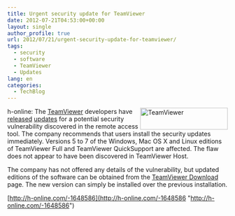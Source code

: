 ```yaml
---
title: Urgent security update for TeamViewer
date: 2012-07-21T04:53:00+00:00
layout: single
author_profile: true
url: 2012/07/21/urgent-security-update-for-teamviewer/
tags:
  - security
  - software
  - TeamViewer
  - Updates
lang: en
categories: 
  - TechBlog
---
```

<a href="http://lh4.ggpht.com/-pM-PmxKEuD8/UAouxTdkefI/AAAAAAAAGi8/IY8Ybk-qwU8/s1600-h/TeamViewer%25255B2%25255D.png" target="_blank"><img title="TeamViewer" border="0" alt="TeamViewer" align="right" src="http://lh5.ggpht.com/-RXnjmRI3_EY/UAouzQ81OtI/AAAAAAAAGjE/19sj7cfRNGA/TeamViewer_thumb.png?imgmax=800" width="200" height="50" /></a>h-online: The [TeamViewer](http://www.teamviewer.com/en/index.aspx) developers have [released](http://www.teamviewer.com/en/news/361-TeamViewer-security-updates-for-Windows-and-Mac-OS-released.aspx) [updates](http://www.teamviewer.com/en/news/362-TeamViewer-security-updates-for-Linux-released.aspx) for a potential security vulnerability discovered in the remote access tool. The company recommends that users install the security updates immediately. Versions 5 to 7 of the Windows, Mac OS X and Linux editions of TeamViewer Full and TeamViewer QuickSupport are affected. The flaw does not appear to have been discovered in TeamViewer Host. 

The company has not offered any details of the vulnerability, but updated editions of the software can be obtained from the [TeamViewer Download](http://www.teamviewer.com/en/download/index.aspx) page. The new version can simply be installed over the previous installation. 

[http://h-online.com/-1648586](http://h-online.com/-1648586 "http://h-online.com/-1648586")